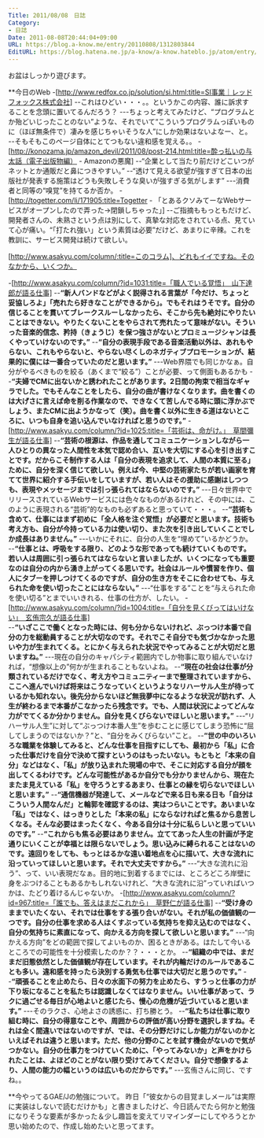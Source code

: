 ```yaml
---
Title: 2011/08/08　日誌
Category:
- 日誌
Date: 2011-08-08T20:44:04+09:00
URL: https://blog.a-know.me/entry/20110808/1312803844
EditURL: https://blog.hatena.ne.jp/a-know/a-know.hateblo.jp/atom/entry/12921228815727979513
---
```



お盆はしっかり遊びます。


**今日のWeb
-[http://www.redfox.co.jp/solution/si.html:title=SI事業｜レッドフォックス株式会社]
--これはひどい・・・。。というかこの内容、誰に訴求することを念頭に置いてるんだろう？
---ちょっと考えてみたけど、“プログラムとか殆どいじったことのない”ような、それでいて“こういうプログラムっぽいものに（ほぼ無条件で）凄みを感じちゃいそうな人”にしか効果はないよなー、と。
--そもそもこのページ自体にとてつもない違和感を覚える。。
-[http://konozama.jp/amazon_devil/2011/08/post-214.html:title=酔っ払いの与太話（電子出版物編） - Amazonの悪魔]
--“企業として当たり前だけどこいつがネットとか通販だと鼻につきやすい。”
--“透けて見える欲望が強すぎて日本の出版社が発表する施策はどうも失敗しそうな臭いが強すぎる気がします”
---消費者と同等の“嗅覚”を持てるか否か。
-[http://togetter.com/li/171905:title=Togetter - 「とあるクソみてーなWebサービスがオープンしたので弄った→閉鎖しちゃった」]
--ご指摘ももっともだけど、開発者さんの、未熟さという点は別にして、真摯な対応をされている点、見ていて心が痛い。“「打たれ強い」という素質は必要”だけど、あまりに辛辣。これを教訓に、サービス開発は続けて欲しい。


[http://www.asakyu.com/column/:title=このコラム]、どれもイイですね。そのなかから、いくつか。


-[http://www.asakyu.com/column/?id=1031:title=「職人でいる覚悟」　山下達郎が語る仕事]
--<span class="deco" style="font-weight:bold;">“新人バンドなどがよく説得される言葉が「今だけ、ちょっと妥協しろよ」「売れたら好きなことができるから」。でもそれはうそです。自分の信じることを貫いてブレークスルーしなかったら、そこから先も絶対にやりたいことはできない。やりたくないことをやらされて売れたって意味がない。そういった音楽的信念、矜持（きょうじ）を保つ強さがないとプロミュージシャンは長くやっていけないのです。”</span>
--<span class="deco" style="font-weight:bold;">“自分の表現手段である音楽活動以外は、あれもやらない、これもやらないと、やらない尽くしのネガティブプロモーションが、結果的に僕には一番合っていたのだと思います。”</span>
---Web界隈でも同じかなぁ。自分がやるべきものを絞る（あくまで“絞る”）ことが必要、って側面もあるかも
--<span class="deco" style="font-weight:bold;">“夫婦でCMに出ないかと誘われたことがあります。2日間の拘束で相当なギャラでした。でもそんなことをしたら、自分の曲が書けなくなります。曲を書くのは大げさに言えば命を削る作業なので、できなくて苦しんでる時に頭に浮かぶでしょう、またCMに出ようかなって（笑）。曲を書く以外に生きる道はないところに、いつも自身を追い込んでいなければと思うのです。”</span>
-[http://www.asakyu.com/column/?id=1025:title=「芸術は、命がけ。」　草間彌生が語る仕事]
--<span class="deco" style="font-weight:bold;">“芸術の根源は、作品を通してコミュニケーションしながら一人ひとりの異なった人間性を本気で認め合い、互いを大切にする心を引き出すことです。だからこそ制作する人は「自分の表現を追求して、人間の本質に至る」ために、自分を深く信じて欲しい。例えば今、中堅の芸術家たちが若い画家を育てて世界に紹介する手伝いをしていますが、若い人はその援助に感謝はしつつも、表現やメッセージまでは引っ張られてはならないのです。”</span>
---日々世界中でリリースされているWebサービスには色々なものがあるけれど、その中には、このように表現される“芸術”的なものも必ずあると思っていて・・・。
--<span class="deco" style="font-weight:bold;">“芸術も含めて、仕事にはまず初めに「全人格を注ぐ覚悟」が必要だと思います。技術も考え方も、自分が今持っている力は使い切り、また次を引き出していくことでしか成長はありません。”</span>
---いかにそれに、自分の人生を“埋めて”いるかどうか。
--<span class="deco" style="font-weight:bold;">“仕事とは、呼吸をする限り、どのような形であっても続けていくものです。若い人は周囲に引っ張られてはならないと言いましたが、いくつになっても重要なのは自分の内から湧き上がってくる思いです。社会はルールや慣習を作り、個人にタブーを押しつけてくるのですが、自分の生き方をそこに合わせても、与えられた命を使い切ったことにはならない。”</span>
---“仕事をする”ことを“与えられた命を使い切る”とまでいいきれる、仕事の仕方が、したい。
-[http://www.asakyu.com/column/?id=1004:title=「自分を見くびってはいけない」　玄侑宗久が語る仕事]	
--<span class="deco" style="font-weight:bold;">“いざここで働くとなった時には、何も分からないけれど、ぶっつけ本番で自分の力を総動員することが大切なのです。それでこそ自分でも気づかなかった思いや力が生まれてくる。とにかく与えられた状況でやってみることが大切だと思いますね。”</span>
---現在の自分のキャパシティ範囲内でしか物事に取り組んでいなければ，“想像以上の”何かが生まれることもないよね。
--<span class="deco" style="font-weight:bold;">“現在の社会は仕事が分類されているだけでなく、考え方やコミュニティーまで整理されていますから、ここへ進んでいけば将来はこうなっていくというようなリハーサル人生が待っているかも知れない。後先分からないほど無我夢中になるような状況が訪れず、人生が終わるまで本番がこなかったら残念です。でも、人間は状況によってどんな力がでてくるか分かりません。自分を見くびらないでほしいと思います。”</span>
---“リハーサル人生”に対して“ぶっつけ本番人生”を歩むことに感じてしまう恐怖に“屈してしまうのではないか？”と、“自分をみくびらない”こと。
--<span class="deco" style="font-weight:bold;">“世の中のいろいろな職業を体験してみると、どんな仕事を目指すにしても、最初から「私」に合った仕事だけを自分で決めて探すというのはもったいない。もともと「本来の自分」などはなく、「私」が放り込まれた現場の中で、そこに対応する自分が顔を出してくるわけです。どんな可能性があるか自分でも分かりませんから、現在たまたま見えている「私」を守ろうとするあまり、仕事との縁を切らないでほしいと思います。”</span>
--<span class="deco" style="font-weight:bold;">“通信機器が発達して、メールなどで来る日も来る日も「自分はこういう人間なんだ」と輪郭を確認するのは、実はつらいことです。あいまいな「私」ではなく、はっきりとした「本来の私」にならなければと焦るから息苦しくなる。そんな必要はまったくなく、今ある自分は十分に私らしいと思っていいのです。”</span>
--<span class="deco" style="font-weight:bold;">“これからも焦る必要はありません。立ててあった人生の計画が予定通りにいくことが幸福とは限らないでしょう。思い込みに縛られることはないのです。遠回りをしても、もっとはるかな遠い着地点を心に描いて、大きな流れに沿っていってほしいと思います。それで大丈夫ですから。”</span>
---“大きな流れに沿う”、って、いい表現だなぁ。目的地に到着するまでには、ところどころ岸壁に身をぶつけることもあるかもしれないけれど、“大きな流れに沿”っていればいつかは、たどり着けるんじゃないか。
-[http://www.asakyu.com/column/?id=967:title=「誰でも、答えはまだこれから」　草野仁が語る仕事]
--<span class="deco" style="font-weight:bold;">“受け身のままでいたくない、それでは仕事をする張り合いがない。それが私の価値観の一つです。自分の仕事を求める人はくすぶっている気持ちを抑え込むのではなく、自分の気持ちに素直になって、向かえる方向を探して欲しいと思います。”</span>
---“向かえる方向”をどの範囲で探してよいものか、困るときがある。はたして今いるところでの可能性を十分模索したのか？？・・・とか。
--<span class="deco" style="font-weight:bold;">“組織の中では、まだまだ旧態依然とした価値観が存在しています。それが内輪だけのルールであることも多い。違和感を持ったら決別する勇気も仕事では大切だと思うのです。”</span>
--<span class="deco" style="font-weight:bold;">“頑張ることを止めたら、日々の水面下の努力を止めたら、すうっと仕事の力が下り坂になることを私たちは認識しなくてはなりません。いい仕事があって、ラクに過ごせる毎日が心地よいと感じたら、慢心の危機が近づいていると思います。”</span>
---そのラクさ、心地よさの誘惑に、打ち勝とう。
--<span class="deco" style="font-weight:bold;">“私たちは仕事に取り組む時に、自分の得意なことや、周囲からの評価が高い分野を選択しますね。それは全く間違いではないのですが、では、その分野だけにしか能力がないのかといえばそれは違うと思います。ただ、他の分野のことを試す機会がないので気がつかない。自分の仕事力をつけていくために、「やってみないか」と声をかけられたことは、よほどのことがない限り受けてみてください。自分で想像するより、人間の能力の幅というのは広いものだからです。”</span>
---玄侑さんに同じ、ですね。。



**今やってるGAE/Jの勉強について。
昨日「“彼女からの目覚ましメール”は実際に実装はしないで読むだけかも」と書きましたけど、今日読んでたら何かと勉強になりそうな要素が多かった＆少し趣旨を変えてリマインダーにしてやろうとか思い始めたので、作成し始めたいと思ってます。


<script src="https://moshi-moshi.moshimo.works/moshimoshi/a_know_blog/20110808-1312803844?title=2011/08/08%E3%80%80%E6%97%A5%E8%AA%8C"></script>
